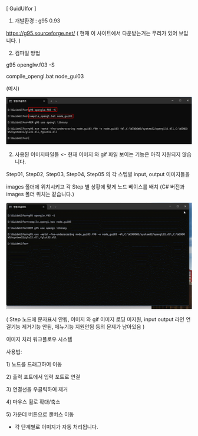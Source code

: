 [ GuidUIfor ]

1. 개발환경 : g95 0.93

https://g95.sourceforge.net/
( 현재 이 사이트에서 다운받는거는 무리가 있어 보입니다. )

2. 컴파일 방법

g95 openglw.f03 -S

compile_opengl.bat node_gui03

(예시)

<img src = 'https://raw.githubusercontent.com/ravendev-team/ravendev-ai/refs/heads/main/GuideUIfor/GuideUIfor_sc01.png' />

2. 사용된 이미지파일들 <- 현재 이미지 와 gif 파일 보이는 기능은 아직 지원되지 않습니다.

Step01, Step02, Step03, Step04, Step05 의 각 스텝별 input, output 이미지들을

images 폴더에 위치시키고 각 Step 별 상황에 맞게 노드 베이스를 배치 (C# 버전과 images 폴더 위치는 같습니다.)

<img src = 'https://raw.githubusercontent.com/ravendev-team/ravendev-ai/refs/heads/main/GuideUIfor/GuideUIfor_sc02.gif' />


( Step 노드에 문자표시 안됨, 이미지 와 gif 이미지 로딩 미지원, input output 라인 연결기능 제거기능 안됨, 메뉴기능 지원안됨 등의 문제가 남아있음 )

이미지 처리 워크플로우 시스템

사용법:

1&#41; 노드를 드래그하여 이동
   
2&#41; 출력 포트에서 입력 포트로 연결

3&#41; 연결선을 우클릭하여 제거

4&#41; 마우스 휠로 확대/축소 

5&#41; 가운데 버튼으로 캔버스 이동 

* 각 단계별로 이미지가 자동 처리됩니다.
 
